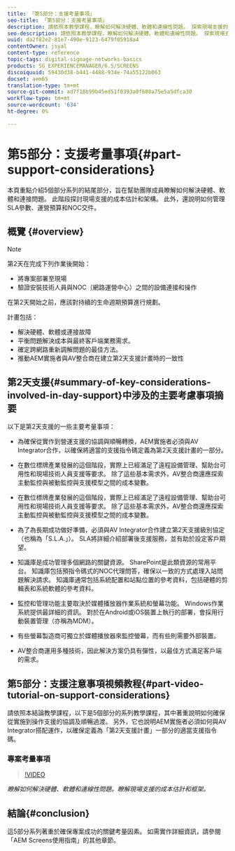```yaml
---
title: 「第5部分：支援考量事項」
seo-title: 「第5部分：支援考量事項」
description: 請依照本教學課程，瞭解如何解決硬體、軟體和連線性問題。 探索現場支援的成本估計和框架。 此外，還瞭解如何管理SLA參數、營運預算和NOC交件。
seo-description: 請依照本教學課程，瞭解如何解決硬體、軟體和連線性問題。 探索現場支援的成本估計和框架。 此外，還瞭解如何管理SLA參數、營運預算和NOC交件。
uuid: da2f82e2-81e7-490e-9123-6479f05918a4
contentOwner: jsyal
content-type: reference
topic-tags: digital-signage-networks-basics
products: SG_EXPERIENCEMANAGER/6.5/SCREENS
discoiquuid: 59430d38-b441-4488-934e-74a55122b063
docset: aem65
translation-type: tm+mt
source-git-commit: ad7f18b99b45ed51f0393a0f608a75e5a5dfca30
workflow-type: tm+mt
source-wordcount: '634'
ht-degree: 0%

---
```



# 第5部分：支援考量事項{#part-support-considerations}

本頁重點介紹5個部分系列的結尾部分，旨在幫助團隊成員瞭解如何解決硬體、軟體和連接問題。 此階段探討現場支援的成本估計和架構。 此外，還說明如何管理SLA參數、運營預算和NOC交件。

## 概覽 {#overview}

>[!NOTE]
>
>第2天在完成下列作業後開始：
>
>* 將專案部署至現場
>* 驗證安裝技術人員與NOC（網路運營中心）之間的設備連接和操作

>
>
在第2天開始之前，應該對持續的生命週期預算進行規劃。

計畫包括：

* 解決硬體、軟體或連接故障
* 平衡問題解決成本與最終客戶端業務需求。
* 確定跨網路重新調解問題的最佳方法。
* 推動AEM實施者與AV整合商在建立第2天支援計畫時的一致性

## 第2天支援{#summary-of-key-considerations-involved-in-day-support}中涉及的主要考慮事項摘要

以下是第2天支援的一些主要考量事項：

* 為確保從實作到營運支援的協調與順暢轉換，AEM實施者必須與AV Integrator合作，以確保將適當的支援指令碼定義為第2天支援計畫的一部分。
* 在數位標牌產業發展的這個階段，實際上已經滿足了遠程設備管理、幫助台可用性和現場技術人員支援等要求。 除了這些基本需求外，AV整合商還應探索主動監控與被動監控與支援模型之間的成本變數。

* 在數位標牌產業發展的這個階段，實際上已經滿足了遠程設備管理、幫助台可用性和現場技術人員支援等要求。 除了這些基本需求外，AV整合商還應探索主動監控與被動監控與支援模型之間的成本變數。
* 為了為長期成功做好準備，必須與AV Integrator合作建立第2天支援級別協定（也稱為「S.L.A.」）。 SLA將詳細介紹部署後支援服務，並有助於設定客戶期望。
* 知識庫是成功管理多個網路的關鍵資源。 SharePoint是此類資源的常用平台。 知識庫包括預指令碼式的NOC代理問答，確保以一致的方式處理入站問題解決請求。 知識庫通常包括系統配置和站點位置的參考資料，包括硬體的剪輯表和系統軟體的參考資料。
* 監控和管理功能主要取決於媒體播放器作業系統和螢幕功能。 Windows作業系統提供最詳細的資訊。 對於在Android或iOS裝置上執行的部署，會採用行動裝置管理（亦稱為MDM）。
* 有些螢幕製造商可獨立於媒體播放器來監控螢幕，而有些則需要外部裝置。
* AV整合商運用多種技術，因此解決方案仍具有彈性，以最佳方式滿足客戶端的需求。

## 第5部分：支援注意事項視頻教程{#part-video-tutorial-on-support-considerations}

請依照本結論教學課程，以下是5個部分的系列教學課程，其中著重說明如何確保從實施到操作支援的協調及順暢過渡。 另外，它也說明AEM實施者必須如何與AV Integrator搭配運作，以確保定義為「第2天支援計畫」一部分的適當支援指令碼。

### 專案考量事項

>[!VIDEO](https://video.tv.adobe.com/v/28383)

*瞭解如何解決硬體、軟體和連線性問題。瞭解現場支援的成本估計和框架。*

## 結論{#conclusion}

這5部分系列著重於確保專案成功的關鍵考量因素。 如需實作詳細資訊，請參閱「AEM Screens使用指南」的其他章節。

